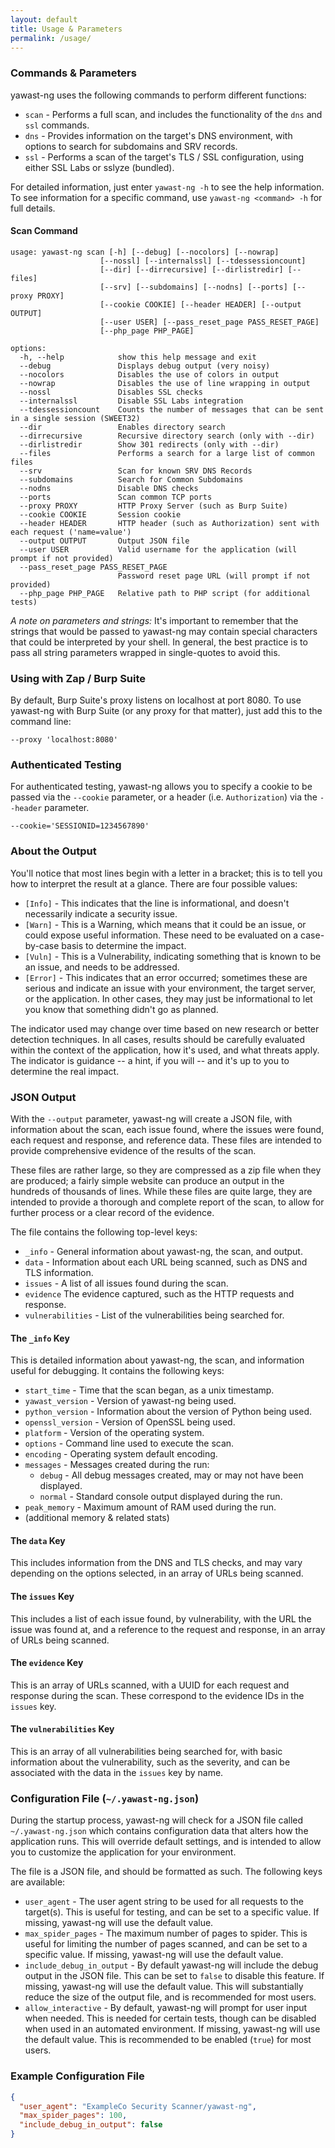```yaml
---
layout: default
title: Usage & Parameters
permalink: /usage/
---
```


### Commands & Parameters

yawast-ng uses the following commands to perform different functions:

* `scan` - Performs a full scan, and includes the functionality of the `dns` and `ssl` commands.
* `dns` - Provides information on the target's DNS environment, with options to search for subdomains and SRV records.
* `ssl` - Performs a scan of the target's TLS / SSL configuration, using either SSL Labs or sslyze (bundled).

For detailed information, just enter `yawast-ng -h` to see the help information. To see information for a specific command, use `yawast-ng <command> -h` for full details. 

#### Scan Command

```
usage: yawast-ng scan [-h] [--debug] [--nocolors] [--nowrap] 
                    [--nossl] [--internalssl] [--tdessessioncount] 
                    [--dir] [--dirrecursive] [--dirlistredir] [--files] 
                    [--srv] [--subdomains] [--nodns] [--ports] [--proxy PROXY] 
                    [--cookie COOKIE] [--header HEADER] [--output OUTPUT] 
                    [--user USER] [--pass_reset_page PASS_RESET_PAGE] 
                    [--php_page PHP_PAGE]

options:
  -h, --help            show this help message and exit
  --debug               Displays debug output (very noisy)
  --nocolors            Disables the use of colors in output
  --nowrap              Disables the use of line wrapping in output
  --nossl               Disables SSL checks
  --internalssl         Disable SSL Labs integration
  --tdessessioncount    Counts the number of messages that can be sent in a single session (SWEET32)
  --dir                 Enables directory search
  --dirrecursive        Recursive directory search (only with --dir)
  --dirlistredir        Show 301 redirects (only with --dir)
  --files               Performs a search for a large list of common files
  --srv                 Scan for known SRV DNS Records
  --subdomains          Search for Common Subdomains
  --nodns               Disable DNS checks
  --ports               Scan common TCP ports
  --proxy PROXY         HTTP Proxy Server (such as Burp Suite)
  --cookie COOKIE       Session cookie
  --header HEADER       HTTP header (such as Authorization) sent with each request ('name=value')
  --output OUTPUT       Output JSON file
  --user USER           Valid username for the application (will prompt if not provided)
  --pass_reset_page PASS_RESET_PAGE
                        Password reset page URL (will prompt if not provided)
  --php_page PHP_PAGE   Relative path to PHP script (for additional tests)
```

*A note on parameters and strings:* It's important to remember that the strings that would be passed to yawast-ng may contain special characters that could be interpreted by your shell. In general, the best practice is to pass all string parameters wrapped in single-quotes to avoid this.

### Using with Zap / Burp Suite

By default, Burp Suite's proxy listens on localhost at port 8080. To use yawast-ng with Burp Suite (or any proxy for that matter), just add this to the command line:

`--proxy 'localhost:8080'`

### Authenticated Testing

For authenticated testing, yawast-ng allows you to specify a cookie to be passed via the `--cookie` parameter, or a header (i.e. `Authorization`) via the `--header` parameter.

`--cookie='SESSIONID=1234567890'`

### About the Output

You'll notice that most lines begin with a letter in a bracket; this is to tell you how to interpret the result at a glance. There are four possible values:

* `[Info]` - This indicates that the line is informational, and doesn't necessarily indicate a security issue.
* `[Warn]` - This is a Warning, which means that it could be an issue, or could expose useful information. These need to be evaluated on a case-by-case basis to determine the impact.
* `[Vuln]` - This is a Vulnerability, indicating something that is known to be an issue, and needs to be addressed.
* `[Error]` - This indicates that an error occurred; sometimes these are serious and indicate an issue with your environment, the target server, or the application. In other cases, they may just be informational to let you know that something didn't go as planned.

The indicator used may change over time based on new research or better detection techniques. In all cases, results should be carefully evaluated within the context of the application, how it's used, and what threats apply. The indicator is guidance -- a hint, if you will -- and it's up to you to determine the real impact.

### JSON Output

With the `--output` parameter, yawast-ng will create a JSON file, with information about the scan, each issue found, where the issues were found, each request and response, and reference data. These files are intended to provide comprehensive evidence of the results of the scan.

These files are rather large, so they are compressed as a zip file when they are produced; a fairly simple website can produce an output in the hundreds of thousands of lines. While these files are quite large, they are intended to provide a thorough and complete report of the scan, to allow for further process or a clear record of the evidence.

The file contains the following top-level keys:

- `_info` - General information about yawast-ng, the scan, and output.
- `data` - Information about each URL being scanned, such as DNS and TLS information.
- `issues` - A list of all issues found during the scan.
- `evidence` The evidence captured, such as the HTTP requests and response.
- `vulnerabilities` - List of the vulnerabilities being searched for.

#### The `_info` Key

This is detailed information about yawast-ng, the scan, and information useful for debugging. It contains the following keys:

- `start_time` - Time that the scan began, as a unix timestamp.
- `yawast_version` - Version of yawast-ng being used.
- `python_version` - Information about the version of Python being used.
- `openssl_version` - Version of OpenSSL being used.
- `platform` - Version of the operating system.
- `options` - Command line used to execute the scan.
- `encoding` - Operating system default encoding.
- `messages` - Messages created during the run:
  - `debug` - All debug messages created, may or may not have been displayed.
  - `normal` - Standard console output displayed during the run.
- `peak_memory` - Maximum amount of RAM used during the run.
- (additional memory & related stats)

#### The `data` Key

This includes information from the DNS and TLS checks, and may vary depending on the options selected, in an array of URLs being scanned.

#### The `issues` Key

This includes a list of each issue found, by vulnerability, with the URL the issue was found at, and a reference to the request and response, in an array of URLs being scanned.

#### The `evidence` Key

This is an array of URLs scanned, with a UUID for each request and response during the scan. These correspond to the evidence IDs in the `issues` key.

#### The `vulnerabilities` Key

This is an array of all vulnerabilities being searched for, with basic information about the vulnerability, such as the severity, and can be associated with the data in the `issues` key by name.

### Configuration File (`~/.yawast-ng.json`)

During the startup process, yawast-ng will check for a JSON file called `~/.yawast-ng.json` which contains configuration data that alters how the application runs. This will override default settings, and is intended to allow you to customize the application for your environment. 

The file is a JSON file, and should be formatted as such. The following keys are available:

- `user_agent` - The user agent string to be used for all requests to the target(s). This is useful for testing, and can be set to a specific value. If missing, yawast-ng will use the default value.
- `max_spider_pages` - The maximum number of pages to spider. This is useful for limiting the number of pages scanned, and can be set to a specific value. If missing, yawast-ng will use the default value.
- `include_debug_in_output` - By default yawast-ng will include the debug output in the JSON file. This can be set to `false` to disable this feature. If missing, yawast-ng will use the default value. This will substantially reduce the size of the output file, and is recommended for most users.
- `allow_interactive` - By default, yawast-ng will prompt for user input when needed. This is needed for certain tests, though can be disabled when used in an automated environment. If missing, yawast-ng will use the default value. This is recommended to be enabled (`true`) for most users.

### Example Configuration File

```json
{
  "user_agent": "ExampleCo Security Scanner/yawast-ng",
  "max_spider_pages": 100,
  "include_debug_in_output": false
}
```